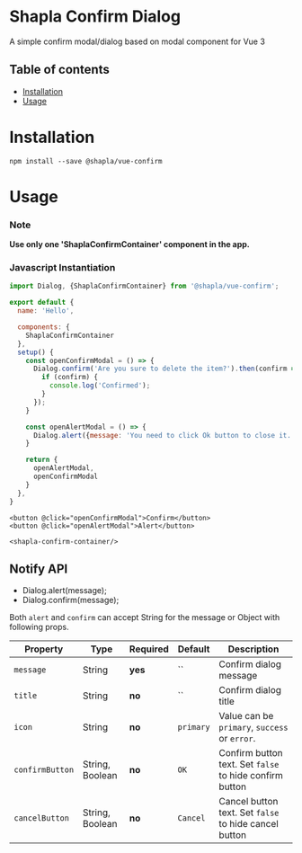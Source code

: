 # Shapla Confirm Dialog

A simple confirm modal/dialog based on modal component for Vue 3

## Table of contents

- [Installation](#installation)
- [Usage](#usage)

# Installation

```
npm install --save @shapla/vue-confirm
```

# Usage

### Note

**Use only one 'ShaplaConfirmContainer' component in the app.**

### Javascript Instantiation

```js
import Dialog, {ShaplaConfirmContainer} from '@shapla/vue-confirm';

export default {
  name: 'Hello',

  components: {
    ShaplaConfirmContainer
  },
  setup() {
    const openConfirmModal = () => {
      Dialog.confirm('Are you sure to delete the item?').then(confirm => {
        if (confirm) {
          console.log('Confirmed');
        }
      });
    }

    const openAlertModal = () => {
      Dialog.alert({message: 'You need to click Ok button to close it.', title: 'Simple Alert'});
    }

    return {
      openAlertModal,
      openConfirmModal
    }
  },
}

```

```vue
<button @click="openConfirmModal">Confirm</button>
<button @click="openAlertModal">Alert</button>

<shapla-confirm-container/>
```

## Notify API

- Dialog.alert(message);
- Dialog.confirm(message);

Both `alert` and `confirm` can accept String for the message or Object with following props.

| Property          | Type              | Required  | Default       | Description
|-------------------|-------------------|-----------|---------------|-------------------------------------------------------
| `message`         | String            | **yes**   | ``            | Confirm dialog message
| `title`           | String            | **no**    | ``            | Confirm dialog title
| `icon`            | String            | **no**    | `primary`     | Value can be `primary`, `success` or `error`.
| `confirmButton`   | String, Boolean   | **no**    | `OK`          | Confirm button text. Set `false` to hide confirm button
| `cancelButton`    | String, Boolean   | **no**    | `Cancel`      | Cancel button text. Set `false` to hide cancel button
